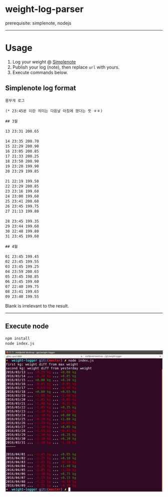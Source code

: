 # weight-log-parser

prerequisite: simplenote, nodejs

---

# Usage

1. Log your weight @ [Simplenote](https://simplenote.com/)
1. Publish your log (note), then replace `url` with yours.
1. Execute commands below.


## Simplenote log format

```text
몸무게 로그

(* 23:45분 이란 의미는 다음날 아침에 쟀다는 뜻 ㅎㅎ)

## 3월

13 23:31 200.65

14 23:35 200.70
15 22:29 200.90
16 23:05 200.85
17 21:33 200.25
18 23:50 200.90
19 23:20 199.90
20 23:29 199.85

21 22:19 199.50
22 23:29 200.85
23 23:16 199.60
24 23:00 199.60
25 23:41 200.60
26 23:45 199.75
27 21:13 199.80

28 23:45 199.35
29 23:44 199.60
30 22:48 199.80
31 23:45 199.60

## 4월

01 23:45 199.45
02 23:45 199.55
03 23:45 199.25
04 23:59 200.65
05 23:45 198.85
06 23:45 199.60
07 22:40 199.75
08 23:41 199.65
09 23:40 199.55
```

Blank is irrelevant to the result.

---

## Execute node

```bash
npm install
node index.js
```


![screenshot](/screenshot1.png)

